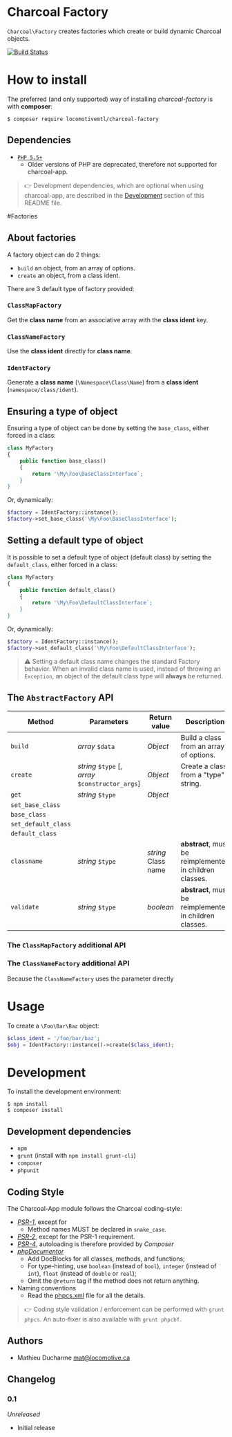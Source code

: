 Charcoal Factory
================

`Charcoal\Factory` creates factories which create or build dynamic Charcoal objects.

[![Build Status](https://travis-ci.org/locomotivemtl/charcoal-factory.svg?branch=master)](https://travis-ci.org/locomotivemtl/charcoal-factory)

# How to install
The preferred (and only supported) way of installing _charcoal-factory_ is with **composer**:

```shell
$ composer require locomotivemtl/charcoal-factory
```

## Dependencies

- [`PHP 5.5+`](http://php.net)
	- Older versions of PHP are deprecated, therefore not supported for charcoal-app.

> 👉 Development dependencies, which are optional when using charcoal-app, are described in the [Development](#development) section of this README file.


#Factories

## About factories

A factory object can do 2 things:

- `build` an object, from an array of options.
- `create` an object, from a class ident.

There are 3 default type of factory provided:

### `ClassMapFactory`
Get the **class name** from an associative array with the **class ident** key.

### `ClassNameFactory`
Use the **class ident** directly for **class name**.

### `IdentFactory`
 Generate a **class name** (`\Namespace\Class\Name`) from a **class ident** (`namespace/class/ident`).

## Ensuring a type of object
Ensuring a type of object can be done by setting the `base_class`, either forced in a class:

```php
class MyFactory
{
	public function base_class()
	{
		return '\My\Foo\BaseClassInterface`;
	}
}
```

Or, dynamically:

```php
$factory = IdentFactory::instance();
$factory->set_base_class('\My\Foo\BaseClassInterface');
```	

## Setting a default type of object

It is possible to set a default type of object (default class) by setting the `default_class`, either forced in a class:

```php
class MyFactory
{
	public function default_class()
	{
		return '\My\Foo\DefaultClassInterface`;
	}
}
```

Or, dynamically:

```php
$factory = IdentFactory::instance();
$factory->set_default_class('\My\Foo\DefaultClassInterface');
```	

> ⚠ Setting a default class name changes the standard Factory behavior. When an invalid class name is used, instead of throwing an `Exception`, an object of the default class type will **always** be returned.


## The `AbstractFactory` API

| Method     | Parameters | Return value | Description |
| ---------- | ---------- | ------------ | ----------- |
| `build`    | _array_ `$data` | _Object_ | Build a class from an array of options.
| `create`   | _string_ `$type` [, _array_ `$constructor_args`] | _Object_ | Create a class from a "type" string.
| `get`      | _string_ `$type` | _Object_
| `set_base_class` | 
| `base_class` |
| `set_default_class` |
| `default_class` |
| `classname` | _string_ `$type` | _string_ Class name | **abstract**, must be reimplemented in children classes.
| `validate`  | _string_ `$type` | _boolean_ | **abstract**, must be reimplemented in children classes.

### The `ClassMapFactory` additional API

### The `ClassNameFactory` additional API
Because the `ClassNameFactory` uses the parameter directly 

# Usage

To create a `\Foo\Bar\Baz` object:

```php
$class_ident = '/foo/bar/baz';
$obj = IdentFactory::instance()->create($class_ident);
```

# Development

To install the development environment:

```shell
$ npm install
$ composer install
```

## Development dependencies

- `npm`
- `grunt` (install with `npm install grunt-cli`)
- `composer`
- `phpunit`

## Coding Style

The Charcoal-App module follows the Charcoal coding-style:

- [_PSR-1_](https://github.com/php-fig/fig-standards/blob/master/accepted/PSR-1-basic-coding-standard.md), except for
  - Method names MUST be declared in `snake_case`.
- [_PSR-2_](https://github.com/php-fig/fig-standards/blob/master/accepted/PSR-2-coding-style-guide.md), except for the PSR-1 requirement.
- [_PSR-4_](https://github.com/php-fig/fig-standards/blob/master/accepted/PSR-4-autoloader.md), autoloading is therefore provided by _Composer_
- [_phpDocumentor_](http://phpdoc.org/)
  - Add DocBlocks for all classes, methods, and functions;
  - For type-hinting, use `boolean` (instead of `bool`), `integer` (instead of `int`), `float` (instead of `double` or `real`);
  - Omit the `@return` tag if the method does not return anything.
- Naming conventions
  - Read the [phpcs.xml](phpcs.xml) file for all the details.

> 👉 Coding style validation / enforcement can be performed with `grunt phpcs`. An auto-fixer is also available with `grunt phpcbf`.

## Authors

- Mathieu Ducharme <mat@locomotive.ca>

## Changelog

### 0.1
_Unreleased_
- Initial release
